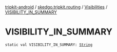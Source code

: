 [tripkit-android](../../index.md) / [skedgo.tripkit.routing](../index.md) / [Visibilities](index.md) / [VISIBILITY_IN_SUMMARY](./-v-i-s-i-b-i-l-i-t-y_-i-n_-s-u-m-m-a-r-y.md)

# VISIBILITY_IN_SUMMARY

`static val VISIBILITY_IN_SUMMARY: `[`String`](https://kotlinlang.org/api/latest/jvm/stdlib/kotlin/-string/index.html)